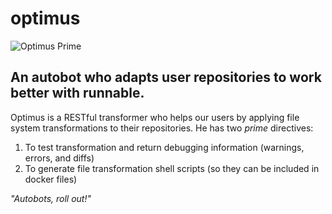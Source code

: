 # optimus

![Optimus Prime](http://fc06.deviantart.net/fs71/i/2013/257/4/9/optimus_prime_bust_by_makotoono-d6mc8vf.jpg)

## An autobot who adapts user repositories to work better with runnable.

Optimus is a RESTful transformer who helps our users by applying file system transformations to their repositories. He has two *prime* directives:

1. To test transformation and return debugging information (warnings, errors, and diffs)
2. To generate file transformation shell scripts (so they can be included in docker files)

*"Autobots, roll out!"*

